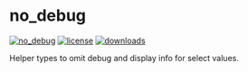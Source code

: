 # no_debug

[![no_debug](https://github.com/Cypher1/no_debug/actions/workflows/no_debug.yml/badge.svg)](https://github.com/Cypher1/no_debug/actions/workflows/no_debug.yml)
[![license](https://img.shields.io/github/license/Cypher1/no_debug)](./LICENSE)
[![downloads](https://img.shields.io/github/license/Cypher1/no_debug)](https://docs.rs/no_debug/latest/no_debug/)

Helper types to omit debug and display info for select values.
